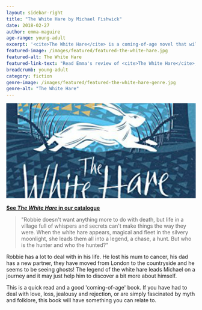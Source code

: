 ```yaml
---
layout: sidebar-right
title: "The White Hare by Michael Fishwick"
date: 2018-02-27
author: emma-maguire
age-range: young-adult
excerpt: '<cite>The White Hare</cite> is a coming-of-age novel that will especially appeal to fans of myth and folklore'
featured-image: /images/featured/featured-the-white-hare.jpg
featured-alt: The White Hare
featured-link-text: "Read Emma's review of <cite>The White Hare</cite>, by Michael Fishwick."
breadcrumb: young-adult
category: fiction
genre-image: /images/featured/featured-the-white-hare-genre.jpg
genre-alt: "The White Hare"
---
```


![The White Hare](/images/featured/featured-the-white-hare.jpg)

**[See <cite>The White Hare</cite> in our catalogue](https://suffolk.spydus.co.uk/cgi-bin/spydus.exe/ENQ/OPAC/BIBENQ?BRN=2255926)**

> "Robbie doesn't want anything more to do with death, but life in a village full of whispers and secrets can't make things the way they were. When the white hare appears, magical and fleet in the silvery moonlight, she leads them all into a legend, a chase, a hunt. But who is the hunter and who the hunted?"

Robbie has a lot to deal with in his life. He lost his mum to cancer, his dad has a new partner, they have moved from London to the countryside and he seems to be seeing ghosts! The legend of the white hare leads Michael on a journey and it may just help him to discover a bit more about himself.

This is a quick read and a good 'coming-of-age' book. If you have had to deal with love, loss, jealousy and rejection, or are simply fascinated by myth and folklore, this book will have something you can relate to.
